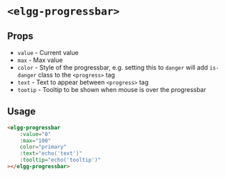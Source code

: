 # `<elgg-progressbar>`

## Props

 * `value` - Current value
 * `max` - Max value
 * `color` - Style of the progressbar, e.g. setting this to `danger` will add `is-danger` class to the `<progress>` tag
 * `text` - Text to appear between `<progress>` tag
 * `tootip` - Tooltip to be shown when mouse is over the progressbar
 
## Usage

```html
<elgg-progressbar
    :value="0" 
    :max="100"
    color="primary"
    :text="echo('text')"
    :tooltip="echo('tooltip')"
></elgg-progressbar>
```

